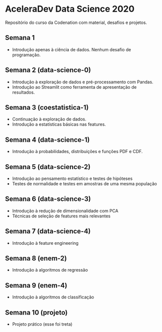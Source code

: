 # AceleraDev Data Science 2020
Repositório do curso da Codenation com material, desafios e projetos.

## Semana 1
* Introdução apenas à ciência de dados. Nenhum desafio de programação.

## Semana 2 (data-science-0)
* Introdução à exploração de dados e pré-processamento com Pandas.
* Introdução ao Streamlit como ferramenta de apresentação de resultados.

## Semana 3 (coestatistica-1)
* Continuação à exploração de dados.
* Introdução a estatísticas básicas nas features.

## Semana 4 (data-science-1)
* Introdução à probabilidades, distribuições e funções PDF e CDF.

## Semana 5 (data-science-2)
* Introdução ao pensamento estatístico e testes de hipóteses
* Testes de normalidade e testes em amostras de uma mesma população

## Semana 6 (data-science-3)
* Introdução à redução de dimensionalidade com PCA
* Técnicas de seleção de features mais relevantes

## Semana 7 (data-science-4)
* Introdução à feature engineering

## Semana 8 (enem-2)
* Introdução à algoritmos de regressão

## Semana 9 (enem-4)
* Introdução à algoritmos de classificação

## Semana 10 (projeto)
* Projeto prático (esse foi treta)
